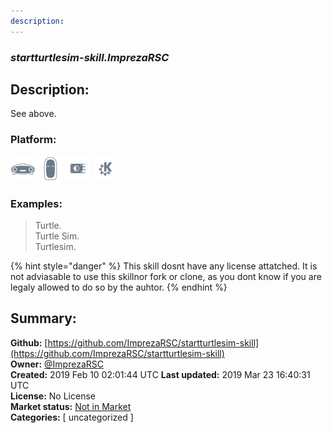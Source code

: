 ```yaml
---
description: 
---
```


### _startturtlesim-skill.ImprezaRSC_  
## Description:  
See above.  
  
  
### Platform:  
 ![Mark I](../.gitbook/assets/mark-1-icon.png)  ![Mark II](../.gitbook/assets/mark-2-icon.png)  ![Picroft](../.gitbook/assets/picroft-icon.png)  ![plasmoid](../.gitbook/assets/kde.png)   
### Examples:  
> Turtle.  
> Turtle Sim.  
> Turtlesim.  
  
{% hint style="danger" %}
This skill dosnt have any license attatched. It is not adviasable to use this skillnor fork or clone, as you dont know if you are legaly allowed to do so by the auhtor.
{% endhint %}
  
## Summary:  
**Github:** [https://github.com/ImprezaRSC/startturtlesim-skill](https://github.com/ImprezaRSC/startturtlesim-skill)  
**Owner:** [@ImprezaRSC](https://github.com/ImprezaRSC)  
**Created:** 2019 Feb 10 02:01:44 UTC  **Last updated:** 2019 Mar 23 16:40:31 UTC  
**License:** No License  
**Market status:** [Not in Market](https://market.mycroft.ai/skill/)  
**Categories:** [ uncategorized ]   
